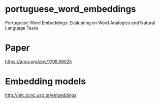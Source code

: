 # portuguese_word_embeddings
Portuguese Word Embeddings: Evaluating on Word Analogies and Natural Language Tasks

Paper
============
https://arxiv.org/abs/1708.06025

Embedding models
============
http://nilc.icmc.usp.br/embeddings
